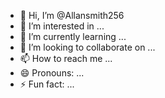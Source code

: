 - 👋 Hi, I’m @Allansmith256
- 👀 I’m interested in ...
- 🌱 I’m currently learning ...
- 💞️ I’m looking to collaborate on ...
- 📫 How to reach me ...
- 😄 Pronouns: ...
- ⚡ Fun fact: ...

<!---
Allansmith256/Allansmith256 is a ✨ special ✨ repository because its `README.md` (this file) appears on your GitHub profile.
You can click the Preview link to take a look at your changes.
---
